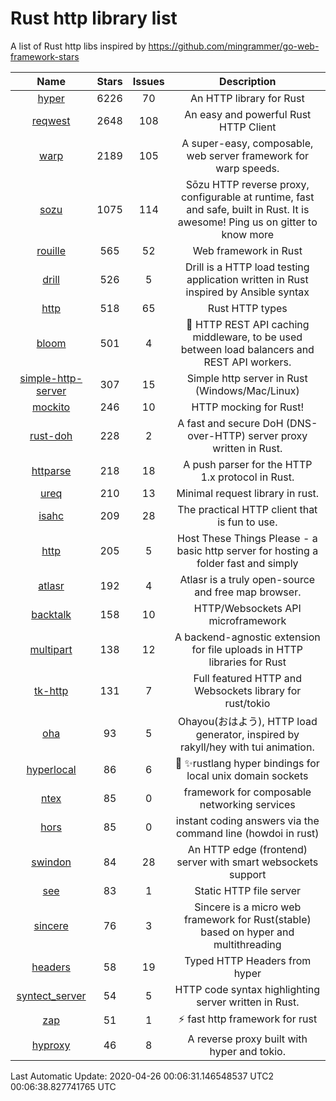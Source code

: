 # Rust http library list

A list of Rust http libs inspired by https://github.com/mingrammer/go-web-framework-stars


|Name|Stars|Issues|Description|
|:--:|:---:|:--:|:----:|
|[hyper](https://github.com/hyperium/hyper)|6226|70|An HTTP library for Rust|
|[reqwest](https://github.com/seanmonstar/reqwest)|2648|108|An easy and powerful Rust HTTP Client|
|[warp](https://github.com/seanmonstar/warp)|2189|105|A super-easy, composable, web server framework for warp speeds.|
|[sozu](https://github.com/sozu-proxy/sozu)|1075|114|Sōzu HTTP reverse proxy, configurable at runtime, fast and safe, built in Rust. It is awesome! Ping us on gitter to know more|
|[rouille](https://github.com/tomaka/rouille)|565|52|Web framework in Rust|
|[drill](https://github.com/fcsonline/drill)|526|5|Drill is a HTTP load testing application written in Rust  inspired by Ansible syntax|
|[http](https://github.com/hyperium/http)|518|65|Rust HTTP types|
|[bloom](https://github.com/valeriansaliou/bloom)|501|4|:cherry_blossom: HTTP REST API caching middleware, to be used between load balancers and REST API workers.|
|[simple-http-server](https://github.com/TheWaWaR/simple-http-server)|307|15|Simple http server in Rust (Windows/Mac/Linux)|
|[mockito](https://github.com/lipanski/mockito)|246|10|HTTP mocking for Rust!|
|[rust-doh](https://github.com/jedisct1/rust-doh)|228|2|A fast and secure DoH (DNS-over-HTTP) server proxy written in Rust.|
|[httparse](https://github.com/seanmonstar/httparse)|218|18|A push parser for the HTTP 1.x protocol in Rust.|
|[ureq](https://github.com/algesten/ureq)|210|13|Minimal request library in rust.|
|[isahc](https://github.com/sagebind/isahc)|209|28|The practical HTTP client that is fun to use.|
|[http](https://github.com/thecoshman/http)|205|5|Host These Things Please - a basic http server for hosting a folder fast and simply|
|[atlasr](https://github.com/atlasr-org/atlasr)|192|4|Atlasr is a truly open-source and free map browser.|
|[backtalk](https://github.com/lord/backtalk)|158|10|HTTP/Websockets API microframework|
|[multipart](https://github.com/abonander/multipart)|138|12|A backend-agnostic extension for file uploads in HTTP libraries for Rust|
|[tk-http](https://github.com/swindon-rs/tk-http)|131|7|Full featured HTTP and Websockets library for rust/tokio|
|[oha](https://github.com/hatoo/oha)|93|5|Ohayou(おはよう), HTTP load generator, inspired by rakyll/hey with tui animation.|
|[hyperlocal](https://github.com/softprops/hyperlocal)|86|6|🔌 ✨rustlang hyper bindings for local unix domain sockets|
|[ntex](https://github.com/ntex-rs/ntex)|85|0|framework for composable networking services |
|[hors](https://github.com/WindSoilder/hors)|85|0|instant coding answers via the command line (howdoi in rust)|
|[swindon](https://github.com/swindon-rs/swindon)|84|28|An HTTP edge (frontend) server with smart websockets support|
|[see](https://github.com/wyhaya/see)|83|1|Static HTTP file server|
|[sincere](https://github.com/danclive/sincere)|76|3|Sincere is a micro web framework for Rust(stable) based on hyper and multithreading|
|[headers](https://github.com/hyperium/headers)|58|19|Typed HTTP Headers from hyper|
|[syntect_server](https://github.com/sourcegraph/syntect_server)|54|5|HTTP code syntax highlighting server written in Rust.|
|[zap](https://github.com/oltdaniel/zap)|51|1|:zap: fast http framework for rust|
|[hyproxy](https://github.com/moosingin3space/hyproxy)|46|8|A reverse proxy built with hyper and tokio.|

Last Automatic Update: 2020-04-26 00:06:31.146548537 UTC2 00:06:38.827741765 UTC